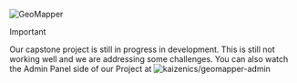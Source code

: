 
![GeoMapper](https://github.com/user-attachments/assets/1a629743-5a3f-4ff0-b256-35b68ed8c43f)

> [!IMPORTANT]
> Our capstone project is still in progress in development. This is still not working well and we are addressing some challenges. You can also watch the Admin Panel side of our Project at ![kaizenics/geomapper-admin](https://github.com/kaizenics/geomapper-admin)
